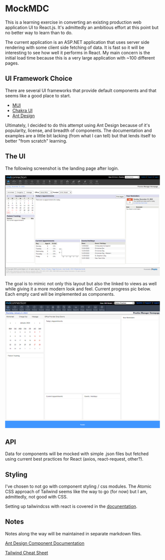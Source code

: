 # MockMDC

This is a learning exercise in converting an existing production web application UI to React.js. It's admittedly an ambitious effort at this point but no better way to learn than to do.

The current application is an ASP.NET application that uses server side rendering with some client side fetching of data. It is fast so it will be interesting to see how well it performs in React. My main concern is the initial load time because this is a very large application with ~100 different pages.

## UI Framework Choice

There are several UI frameworks that provide default components and that seems like a good place to start.

-   [MUI](https://mui.com/)
-   [Chakra UI](https://chakra-ui.com/)
-   [Ant Design](https://ant.design/)

Ultimately, I decided to do this attempt using Ant Design because of it's popularity, license, and breadth of components. The documentation and examples are a little bit lacking (from what I can tell) but that lends itself to better "from scratch" learning.

## The UI

The following screenshot is the landing page after login.

![Alt text](mdc.png)

The goal is to mimic not only this layout but also the linked to views as well while giving it a more modern look and feel. Current progress pic below. Each empty card will be implemented as components.

![Alt text](progress.png)

## API

Data for components will be mocked with simple .json files but fetched using current best practices for React (axios, react-request, other?).

## Styling

I've chosen to not go with component styling / css modules. The Atomic CSS approach of Tailwind seems like the way to go (for now) but I am, admittedly, not good with CSS.

Setting up tailwindcss with react is covered in the [docunentation](https://tailwindcss.com/docs/guides/create-react-app).

## Notes

Notes along the way will be maintained in separate markdown files.

[Ant Design Component Documentation](https://ant.design/components/overview/)

[Tailwind Cheat Sheet](https://tailwindcomponents.com/cheatsheet/)

